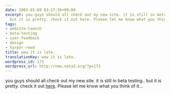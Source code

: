```yaml
---
date: 2002-01-09 03:27:56+00:00
excerpt: you guys should all check out my new site. it is still in beta testing..
  but it is pretty. check it out here. Please let me know what you think of it...
tags:
- website-launch
- beta-testing
- user-feedback
- design
- harper-reed
title: wow it is late.
translationKey: wow it is late.
wordpress_id: 173
wordpress_url: http://new.nata2.org/?p=173
---
```


you guys should all check out my new site. it is still in beta testing.. but it is pretty. check it out <a href="http://harper-reed.com">here</a>. Please let me know what you think of it...